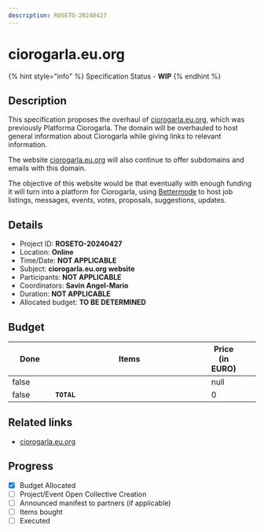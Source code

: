 ```yaml
---
description: ROSETO-20240427
---
```


# ciorogarla.eu.org

{% hint style="info" %}
Specification Status - **WIP**
{% endhint %}

## Description

This specification proposes the overhaul of [ciorogarla.eu.org](https://ciorogarla.eu.org), which was previously Platforma Ciorogarla. The domain will be overhauled to host general information about Ciorogarla while giving links to relevant information.

The website [ciorogarla.eu.org](https://ciorogarla.eu.org) will also continue to offer subdomains and emails with this domain.

The objective of this website would be that eventually with enough funding it will turn into a platform for Ciorogarla, using [Bettermode](https://bettermode.com) to host job listings, messages, events, votes, proposals, suggestions, updates.

## Details

* Project ID: **ROSETO-20240427**
* Location: **Online**
* Time/Date: **NOT APPLICABLE**
* Subject: **ciorogarla.eu.org website**
* Participants: **NOT APPLICABLE**
* Coordinators: **Savin Angel-Mario**
* Duration: **NOT APPLICABLE**
* Allocated budget: **TO BE DETERMINED**

## Budget

<table><thead><tr><th width="95" data-type="checkbox">Done</th><th width="494">Items</th><th data-type="number">Price (in EURO)</th><th data-hidden></th><th data-hidden></th></tr></thead><tbody><tr><td>false</td><td></td><td>null</td><td></td><td></td></tr><tr><td>false</td><td><strong><code>TOTAL</code></strong></td><td>0</td><td></td><td></td></tr></tbody></table>

## Related links

* [ciorogarla.eu.org](https://ciorogarla.eu.org)

## Progress

* [x] Budget Allocated
* [ ] Project/Event Open Collective Creation
* [ ] Announced manifest to partners (if applicable)
* [ ] Items bought
* [ ] Executed
